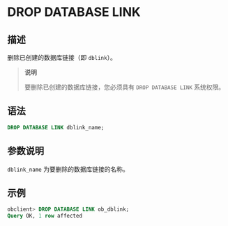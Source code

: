 DROP DATABASE LINK 
=======================================



描述 
-----------------------

删除已创建的数据库链接（即 `dblink`）。
>**说明**
>
>要删除已创建的数据库链接，您必须具有 `DROP DATABASE LINK` 系统权限。

语法 
-----------------------

```sql
DROP DATABASE LINK dblink_name;
```



参数说明 
-------------------------

`dblink_name` 为要删除的数据库链接的名称。

示例 
-----------------------

```sql
obclient> DROP DATABASE LINK ob_dblink;
Query OK, 1 row affected
```



